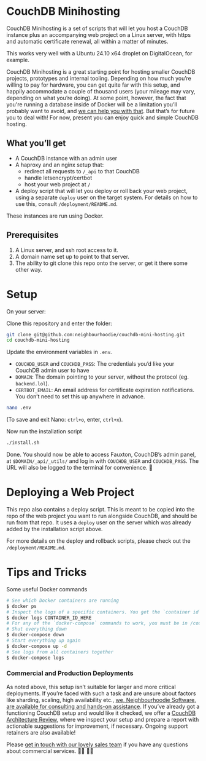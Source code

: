 # CouchDB Minihosting

CouchDB Minihosting is a set of scripts that will let you host a CouchDB instance plus an accompanying web project on a Linux server, with https and automatic certificate renewal, all within a matter of minutes.

This works very well with a Ubuntu 24.10 x64 droplet on DigitalOcean, for example.

CouchDB Minihosting is a great starting point for hosting smaller CouchDB projects, prototypes and internal tooling. Depending on how much you’re willing to pay for hardware, you can get quite far with this setup, and happily accommodate a couple of thousand users (your mileage may vary, depending on what you’re doing). At some point, however, the fact that you're running a database inside of Docker will be a limitation you’ll probably want to avoid, and [we can help you with that](#commercial-and-production-deployments). But that’s for future you to deal with! For now, present you can enjoy quick and simple CouchDB hosting.

## What you’ll get

- A CouchDB instance with an admin user
- A haproxy and an nginx setup that:
  - redirect all requests to `/_api` to that CouchDB
  - handle letsencrypt/certbot
  - host your web project at `/`
- A deploy script that will let you deploy or roll back your web project, using a separate `deploy` user on the target system. For details on how to use this, consult `/deployment/README.md`.

These instances are run using Docker.

## Prerequisites

1. A Linux server, and ssh root access to it.
2. A domain name set up to point to that server.
3. The ability to git clone this repo onto the server, or get it there some other way.

# Setup

On your server:

Clone this repository and enter the folder:
```sh
git clone git@github.com:neighbourhoodie/couchdb-mini-hosting.git
cd couchdb-mini-hosting
```

Update the environment variables in `.env`.

- `COUCHDB_USER` and `COUCHDB_PASS`: The credentials you’d like your CouchDB admin user to have
- `DOMAIN`: The domain pointing to your server, without the protocol (eg. `backend.lol`).
- `CERTBOT_EMAIL`: An email address for certificate expiration notifications. You don’t need to set this up anywhere in advance.

```sh
nano .env
```
(To save and exit Nano: `ctrl+o`, enter, `ctrl+x`).

Now run the installation  script
```sh
./install.sh
```

Done. You should now be able to access Fauxton, CouchDB’s admin panel, at `$DOMAIN/_api/_utils/` and log in with `COUCHDB_USER` and `COUCHDB_PASS`. The URL will also be logged to the terminal for convenience. 🎊

# Deploying a Web Project

This repo also contains a deploy script. This is meant to be copied into the repo of the web project you want to run alongside CouchDB, and should be run from that repo. It uses a `deploy` user on the server which was already added by the installation script above.

For more details on the deploy and rollback scripts, please check out the `/deployment/README.md`.

# Tips and Tricks

Some useful Docker commands

```sh
# See which Docker containers are running
$ docker ps
# Inspect the logs of a specific containers. You get the `container id` from `docker ps`
$ docker logs CONTAINER_ID_HERE
# For any of the `docker-compose` commands to work, you must be in /couchdb-mini-hosting
# Shut everything down 
$ docker-compose down
# Start everything up again
$ docker-compose up -d
# See logs from all containers together
$ docker-compose logs
```

### Commercial and Production Deployments

As noted above, this setup isn’t suitable for larger and more critical deployments. If you’re faced with such a task and are unsure about factors like sharding, scaling, high availability etc., [we, Neighbourhoodie Software, are available for consulting and hands-on assistance](https://neighbourhood.ie/). If you’ve already got a functioning CouchDB setup and would like it checked, we offer a [CouchDB Architecture Review](https://neighbourhood.ie/products-and-services/couchdb-architecture-review), where we inspect your setup and prepare a report with actionable suggestions for improvement, if necessary. Ongoing support retainers are also available!

Please [get in touch with our lovely sales team](https://neighbourhood.ie/call) if you have any questions about commercial services. 👩‍💼 👨‍💼 

